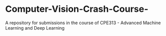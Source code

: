 # Computer-Vision-Crash-Course-
A repository for submissions in the course of CPE313 - Advanced Machine Learning and Deep Learning
